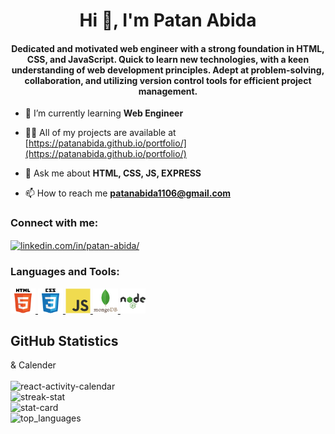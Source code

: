 <h1 align="center">Hi 👋, I'm Patan Abida</h1>
<h4 align="center">Dedicated and motivated web engineer with a strong foundation in HTML, CSS, and JavaScript. Quick to learn new technologies, with a keen understanding of web development principles. Adept at problem-solving, collaboration, and utilizing version control tools for efficient project management.</h4>

- 🌱 I’m currently learning **Web Engineer**

- 👨‍💻 All of my projects are available at [https://patanabida.github.io/portfolio/](https://patanabida.github.io/portfolio/)

- 💬 Ask me about **HTML, CSS, JS, EXPRESS**

- 📫 How to reach me **patanabida1106@gmail.com**

<h3 align="left">Connect with me:</h3>
<p align="left">
<a href="https://linkedin.com/in/linkedin.com/in/patan-abida/" target="blank"><img align="center" src="https://raw.githubusercontent.com/rahuldkjain/github-profile-readme-generator/master/src/images/icons/Social/linked-in-alt.svg" alt="linkedin.com/in/patan-abida/" height="30" width="40" /></a>
</p>

<h3 align="left">Languages and Tools:</h3>
<p align="left"> <a href="https://www.w3.org/html/" target="_blank" rel="noreferrer"> <img src="https://raw.githubusercontent.com/devicons/devicon/master/icons/html5/html5-original-wordmark.svg" alt="html5" width="40" height="40"/> </a> <a href="https://www.w3schools.com/css/" target="_blank" rel="noreferrer"> <img src="https://raw.githubusercontent.com/devicons/devicon/master/icons/css3/css3-original-wordmark.svg" alt="css3" width="40" height="40"/> <a href="https://developer.mozilla.org/en-US/docs/Web/JavaScript" target="_blank" rel="noreferrer"> <img src="https://raw.githubusercontent.com/devicons/devicon/master/icons/javascript/javascript-original.svg" alt="javascript" width="40" height="40"/> </a> <a href="https://www.mongodb.com/" target="_blank" rel="noreferrer"> <img src="https://raw.githubusercontent.com/devicons/devicon/master/icons/mongodb/mongodb-original-wordmark.svg" alt="mongodb" width="40" height="40"/> </a> <a href="https://nodejs.org" target="_blank" rel="noreferrer"> <img src="https://raw.githubusercontent.com/devicons/devicon/master/icons/nodejs/nodejs-original-wordmark.svg" alt="nodejs" width="40" height="40"/> </a> </p>





<!-- Github Stats Section Start -->

  <section class="react-activity-calendar">
    <div class="heading">
      <h2>GitHub Statistics</h2>
      <span>& Calender</span>
    </div>
    <br>
    <div class="react-activity-calendar">
      <!-- Loading the data just for you. -->
      <img src="https://ghchart.rshah.org/patanabida" alt="react-activity-calendar" />
    </div>
      <div>
        <img id="github-streak-stats" src="https://github-readme-streak-stats.herokuapp.com?user=patanabida&theme=moonlight&border_radius=6.5&date_format=M%20j%5B%2C%20Y%5D" alt="streak-stat" />
     <br>
        <img id="github-stats-card" src="https://github-readme-stats.vercel.app/api?username=patanabida&show_icons=true&theme=moonlight" alt="stat-card" />
      </div>
      <div>
        <img id="github-top-langs" src="https://github-readme-stats.vercel.app/api/top-langs/?username=patanabida&theme=moonlight" alt="top_languages" />
      </div>


